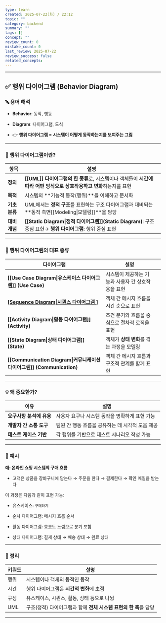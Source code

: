 ```yaml
---
type: learn
created: 2025-07-22(화) / 22:12
topic: ""
category: backend
summary: ""
tags: []
concept: ""
review_count: 0
mistake_count: 0
last_review: 2025-07-22
review_success: false
related_concepts:
---
```



---

## ✅ 행위 다이어그램 (Behavior Diagram)

### 🔤 용어 해석

- **Behavior**: 동작, 행동
    
- **Diagram**: 다이어그램, 도식
    
- 👉 **행위 다이어그램 = 시스템이 어떻게 동작하는지를 보여주는 그림**
    

---

### 🧩 행위 다이어그램이란?

| 항목        | 설명                                                                                 |
| --------- | ---------------------------------------------------------------------------------- |
| **정의**    | **[[UML]] 다이어그램의 한 종류**로, 시스템이나 객체들이 **시간에 따라 어떤 방식으로 상호작용하고 변화**하는지를 표현           |
| **목적**    | 시스템의 **기능적 동작(행위)**을 이해하고 문서화                                                      |
| **기초 분류** | UML에서는 **정적 구조**를 표현하는 구조 다이어그램과 대비되는 **동적 측면[[Modeling\|모델링]]**을 담당               |
| **대비 개념** | **[[Static Diagram\|정적 다이어그램]](Static Diagram)**: 구조 중심 표현→ **행위 다이어그램**: 행위 중심 표현 |


---

### 🧭 행위 다이어그램의 대표 종류

| 다이어그램                                                       | 설명                           |     |
| ----------------------------------------------------------- | ---------------------------- | --- |
| **[[Use Case Diagram\|유스케이스 다이어그램]] (Use Case)**            | 시스템이 제공하는 기능과 사용자 간 상호작용을 표현 |     |
| **[[Sequence Diagram\|시퀀스 다이어그램 ]](Sequence)**              | 객체 간 메시지 흐름을 시간 순으로 표현       |     |
| **[[Activity Diagram\|활동 다이어그램]] (Activity)**               | 조건 분기와 흐름을 중심으로 절차적 로직을 표현   |     |
| **[[State Diagram\|상태 다이어그램]] (State)**                     | 객체가 **상태 변화**를 겪는 과정을 모델링    |     |
| **[[Communication Diagram\|커뮤니케이션 다이어그램]] (Communication)** | 객체 간 메시지 흐름과 구조적 관계를 함께 표현   |     |

---

### 💡 왜 중요한가?

| 이유              | 설명                           |
| --------------- | ---------------------------- |
| **요구사항 분석에 유용** | 사용자 요구나 시스템 동작을 명확하게 표현 가능   |
| **개발자 간 소통 도구** | 팀원 간 행동 흐름을 공유하는 데 시각적 도움 제공 |
| **테스트 케이스 기반**  | 각 행위를 기반으로 테스트 시나리오 작성 가능    |

---

### 📘 예시

**예: 온라인 쇼핑 시스템의 구매 흐름**

- 고객은 상품을 장바구니에 담는다 → 주문을 한다 → 결제한다 → 확인 메일을 받는다
    

이 과정은 다음과 같이 표현 가능:

- 유스케이스: `구매하기`
    
- 순차 다이어그램: 메시지 흐름 순서
    
- 활동 다이어그램: 흐름도 느낌으로 분기 포함
    
- 상태 다이어그램: 결제 상태 → 배송 상태 → 완료 상태
    

---

### 🧠 정리

|키워드|설명|
|---|---|
|행위|시스템이나 객체의 동적인 동작|
|시간|행위 다이어그램은 **시간적 변화**에 초점|
|구성|유스케이스, 시퀀스, 활동, 상태 등으로 나뉨|
|UML|구조(정적) 다이어그램과 함께 **전체 시스템 표현의 한 축**을 담당|

---
